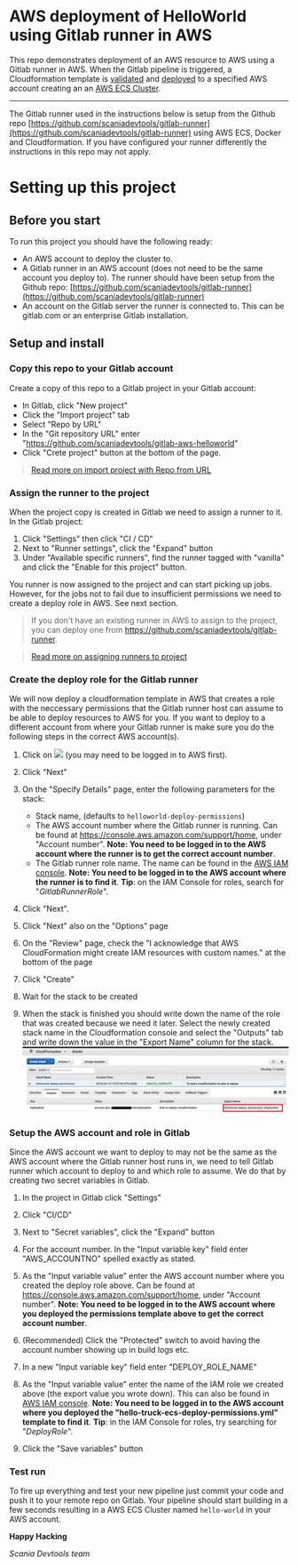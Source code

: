 AWS deployment of HelloWorld using Gitlab runner in AWS
=======================================================


This repo demonstrates deployment of an AWS resource to AWS using a Gitlab runner in AWS. When the Gitlab pipeline is triggered, a Cloudformation template is <a href="https://docs.aws.amazon.com/AWSCloudFormation/latest/UserGuide/using-cfn-validate-template.html" target="_blank">validated</a> and <a href="https://docs.aws.amazon.com/AWSCloudFormation/latest/UserGuide/using-cfn-cli-creating-stack.html" target="_blank">deployed</a> to a specified AWS account creating an an <a href="https://docs.aws.amazon.com/AmazonECS/latest/developerguide/ECS_clusters.html" target="_blank">AWS ECS Cluster</a>.
___
The Gitlab runner used in the instructions below is setup from the Github repo [https://github.com/scaniadevtools/gitlab-runner](https://github.com/scaniadevtools/gitlab-runner) using AWS ECS, Docker and Cloudformation. If you have configured your runner differently the instructions in this repo may not apply.

# Setting up this project
## Before you start
To run this project you should  have the following ready:
* An AWS account to deploy the cluster to. 
* A Gitlab runner in an AWS account (does not need to be the same account you deploy to). The runner should have been setup from the Github repo: [https://github.com/scaniadevtools/gitlab-runner](https://github.com/scaniadevtools/gitlab-runner)
* An account on the Gitlab server the runner is connected to. This can be gitlab.com or an enterprise Gitlab installation.

## Setup and install
### Copy this repo to your Gitlab account
Create a copy of this repo to a Gitlab project in your Gitlab account:
* In Gitlab, click "New project"
* Click the "Import project" tab
* Select "Repo by URL"
* In the "Git repository URL" enter "https://github.com/scaniadevtools/gitlab-aws-helloworld"
* Click "Crete project" button at the bottom of the page.
> <a href="https://docs.gitlab.com/ee/user/project/import/repo_by_url.html" target="_blank">Read more on import project with Repo from URL</a>

### Assign the runner to the project
When the project copy is created in Gitlab we need to assign a runner to it. In the Gitlab project:
1. Click "Settings" then click "CI / CD"
2. Next to "Runner settings", click the "Expand" button 
3. Under "Available specific runners", find the runner tagged with "vanilla" and click the "Enable for this project" button.

You runner is now assigned to the project and can start picking up jobs. However, for the jobs not to fail due to insufficient permissions we need to create a deploy role in AWS. See next section.

> If you don't have an existing runner in AWS to assign to the project, you can deploy one from <a href="https://github.com/scaniadevtools/gitlab-runner" target="_blank">https://github.com/scaniadevtools/gitlab-runner</a>.

> <a href="https://docs.gitlab.com/ee/ci/runners/#assigning-a-runner-to-another-project" target="_blank">Read more on assigning runners to project</a>


### Create the deploy role for the Gitlab runner
We will now deploy a cloudformation template in AWS that creates a role with the neccessary permissions that the Gitlab runner host can assume to be able to deploy resources to AWS for you. If you want to deploy to a different account from where your Gitlab runner is make sure you do the following steps in the correct AWS account(s).
1. Click on <a href="https://console.aws.amazon.com/cloudformation/home#/stacks/new?stackName=helloworld-deploy-permissions&amp;templateURL=https://s3-eu-west-1.amazonaws.com/scaniadevtools-aws-templates/helloworld-deploy-permissions.yml" target="_blank"><img src="https://cdn.rawgit.com/buildkite/cloudformation-launch-stack-button-svg/master/launch-stack.svg"></a> (you may need to be logged in to AWS first).
2. Click "Next"
3.  On the "Specify Details" page, enter the following parameters for the stack:
    - Stack name, (defaults to `helloworld-deploy-permissions`)
    - The AWS account number where the Gitlab runner is running. Can be found at <a href="https://console.aws.amazon.com/support/home" target="_blank">https://console.aws.amazon.com/support/home</a>, under "Account number". __Note: You need to be logged in to the AWS account where the runner is to get the correct account number__.
    - The Gitlab runner role name. The name can be found in the <a href="https://console.aws.amazon.com/iam/home#/roles" target="_blank">AWS IAM console</a>. __Note: You need to be logged in to the AWS account where the runner is to find it__. **Tip**: on the IAM Console for roles, search for "*GitlabRunnerRole*".

4. Click "Next".
5. Click "Next" also on the "Options" page 
6. On the "Review" page, check the "I acknowledge that AWS CloudFormation might create IAM resources with custom names." at the bottom of the page 
7. Click "Create"
8. Wait for the stack to be created
9. When the stack is finished you should write down the name of the role that was created because we need it later. Select the newly created stack name in the Cloudformation console and select the "Outputs" tab and write down the value in the "Export Name" column for the stack.
![Cloudoformation output](images/cloudformation-output.png)

### Setup the AWS account and role in Gitlab
Since the AWS account we want to deploy to may not be the same as the AWS account where the Gitlab runner host runs in, we need to tell Gitlab runner which account to deploy to and which role to assume. We do that by creating two secret variables in Gitlab.
1. In the project in Gitlab click "Settings"
2. Click "CI/CD"
3. Next to "Secret variables", click the "Expand" button
4. For the account number. In the "Input variable key" field enter "AWS_ACCOUNTNO" spelled exactly as stated.
5. As the "Input variable value" enter the AWS account number where you created the deploy role above. Can be found at <a href="https://console.aws.amazon.com/support/home" target="_blank">https://console.aws.amazon.com/support/home</a>, under "Account number". __Note: You need to be logged in to the AWS account where you deployed the permissions template above to get the correct account number__.
6. (Recommended) Click the "Protected" switch to avoid having the account number showing up in build logs etc.
7. In a new "Input variable key" field enter "DEPLOY_ROLE_NAME"
8. As the "Input variable value" enter the name of the IAM role we created above (the export value you wrote down). This can also be found in <a href="https://console.aws.amazon.com/iam/home#/roles" target="_blank">AWS IAM console</a>. __Note: You need to be logged in to the AWS account where you deployed the "hello-truck-ecs-deploy-permissions.yml" template to find it__. **Tip**: in the IAM Console for roles, try searching for "*DeployRole*".

9. Click the "Save variables" button



### Test run
To fire up everything and test your new pipeline just commit your code and push it to your remote repo on Gitlab. Your pipeline should start building in a few seconds resulting in a AWS ECS Cluster named ``hello-world`` in your  AWS account. 

__Happy Hacking__

*Scania Devtools team*










